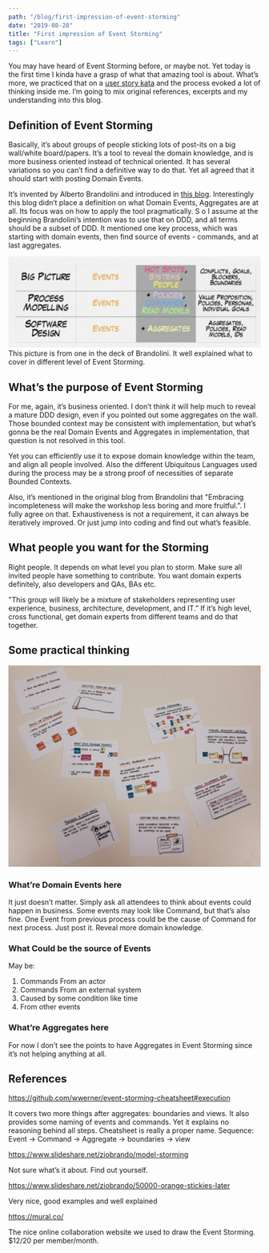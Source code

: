 ```yaml
---
path: "/blog/first-impression-of-event-storming"
date: "2019-08-28"
title: "First impression of Event Storming"
tags: ["Learn"]
---
```

You may have heard of Event Storming before, or maybe not. Yet today is the first time I kinda have a grasp of what that amazing tool is about. What’s more, we practiced that on a [user story kata](https://github.com/codurance/apprenticeship/wiki/DDD-Exercise_Acme-Library) and the process evoked a lot of thinking inside me. I’m going to mix original references, excerpts and my understanding into this blog.

## Definition of Event Storming

Basically, it’s about groups of people sticking lots of post-its on a big wall/white board/papers. It’s a tool to reveal the domain knowledge, and is more business oriented instead of technical oriented. It has several variations so you can’t find a definitive way to do that. Yet all agreed that it should start with posting Domain Events.

It’s invented by  Alberto Brandolini and introduced in [this blog](http://ziobrando.blogspot.com/2013/11/introducing-event-storming.html). Interestingly this blog didn’t place a definition on what Domain Events, Aggregates are at all. Its focus was on how to apply the tool pragmatically. S
o I assume at the beginning Brandolini’s intention was to use that on DDD, and all terms should be a subset of DDD. It mentioned one key process, which was starting with domain events, then find source of events - commands, and at last aggregates.

![Levels of Storming](introduction-to-event-storming/level-of-storming.png)
This picture is from one in the deck of Brandolini. It well explained what to cover in different level of Event Storming.

## What’s the purpose of Event Storming

For me, again, it’s business oriented. I don’t think it will help much to reveal a mature DDD design, even if you pointed out some aggregates on the wall. Those bounded context may be consistent with implementation, but what’s gonna be the real Domain Events and Aggregates in implementation, that question is not resolved in this tool.

Yet you can efficiently use it to expose domain knowledge within the team, and align all people involved. Also the different Ubiquitous Languages used during the process may be a strong proof of necessities of separate Bounded Contexts.

Also, it’s mentioned in the original blog from Brandolini that "Embracing incompleteness will make the workshop less boring and more fruitful.”. I fully agree on that. Exhaustiveness is not a requirement, it can always be iteratively improved. Or just jump into coding and find out what’s feasible.

## What people you want for the Storming

Right people. It depends on what level you plan to storm. Make sure all invited people have something to contribute. You want domain experts definitely, also developers and QAs, BAs etc.

"This group will likely be a mixture of stakeholders representing user experience, business, architecture, development, and IT.” If it’s high level, cross functional, get domain experts from different teams and do that together.

## Some practical thinking

![Lots of hints in this photo](introduction-to-event-storming/lots-of-info.png)

### What’re Domain Events here

It just doesn’t matter. Simply ask all attendees to think about events could happen in business. Some events may look like Command, but that’s also fine. One Event from previous process could be the cause of Command for next process. Just post it. Reveal more domain knowledge.

### What Could be the source of Events

May be:

1. Commands From an actor
2. Commands From an external system
3. Caused by some condition like time
4. From other events

### What’re Aggregates here

For now I don’t see the points to have Aggregates in Event Storming since it’s not helping anything at all.

## References

<https://github.com/wwerner/event-storming-cheatsheet#execution>

It covers two more things after aggregates: boundaries and views. It also provides some naming of events and commands. Yet it explains no reasoning behind all steps. Cheatsheet is really a proper name.
Sequence: Event → Command → Aggregate → boundaries → view

<https://www.slideshare.net/ziobrando/model-storming>

Not sure what’s it about. Find out yourself.

<https://www.slideshare.net/ziobrando/50000-orange-stickies-later>

Very nice, good examples and well explained

<https://mural.co/>

The nice online collaboration website we used to draw the Event Storming. $12/20 per member/month.

